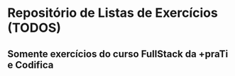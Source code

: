 # Repositório de Listas de Exercícios (TODOS)

## Somente exercícios do curso FullStack da +praTi e Codifica